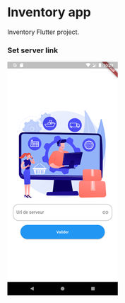 # Inventory app

Inventory Flutter project.

### Set server link
![server link](https://github.com/Medomane/Inventory/blob/main/app/img1.png?raw=true)